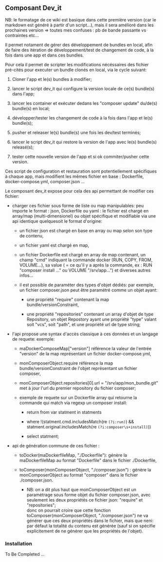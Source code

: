 ## Composant Dev_it

NB: le formatage de ce wiki est basique dans cette première version (car le markdown est généré à partir d'un script...), mais il sera amélioré dans les prochaines version => toutes mes confuses : pb de bande passante vs contraintes etc...

Il permet notament de gérer des développement de bundles en local, afin de faire des itération de développement/test de changement de code, à la fois dans une app et dans ces bundles.

Pour cela il permet de scripter les modifications nécéssaires des fichier pré-cités pour executer un bundle clonés en local, via le cycle suivant:

1. Cloner l'app et le(s) bundles à modifier;



  
2. lancer le script dev_it qui configure la version locale de ce(s) bundle(s) dans l'app;



  
3. lancer les container et exécuter dedans les "composer update" du/de(s) bundle(s) en local;



  
4. développer/tester les changement de code à la fois dans l'app et le(s) bundle(s);



  
5. pusher et releaser le(s) bundle(s) une fois les dev/test terminés;



  
6. lancer le script dev_it qui restore la version de l'app avec le(s) bundle(s) releasé(s);



  
7. tester cette nouvelle version de l'app et si ok commiter/pusher cette version.



  




Ces script de configuration et restauration sont potentiellement spécifiques à chaque app, mais modifient les mêmes fichier en base : Dockerfile, docker-compose.yml, composer.json ...

Le composant dev_it expose pour cela des api permettant de modifier ces fichier:

* charger ces fichier sous forme de liste ou map manipulables: peu importe le format : json, Dockerfile ou yaml : le fichier est chargé en array/map (multi-dimensionel) ou objet spécifique et modifiable via une api identique quelquesoit le format d'origine:

    * un fichier json est chargé en base en array ou map selon son type de contenu,



  
    * un fichier yaml est chargé en map, 



  
    * un fichier Dockerfile est chargé en array de map contenant, un champ "cmd" indiquant la commande docker (RUN, COPY, FROM, VOLUME...), sa value ( = ce qu'il y a après la commande, ex : RUN "composer install ..." ou VOLUME "/srv/app...") et diverses autres infos...



  
    * il est possible de paraméter des types d'objet dédiés: par exemple, un fichier composer.json peut être paramétré comme un objet ayant:

        * une propriété "require" contenant la map bundle/versionConstraint,



  
        * une propriété "repositories" contenant un array d'objet de type Repository, un objet Repostory ayant une propriété "type" valant soit "vcs", soit "path", et une propriété url de type string;



  






  






  
* l'api propose une syntax d'accès classique à ces données et un langage de requete: exemple: 

    * maDockerComposeMap["version"] référence la valeur de l'entrée "version" de la map représentant un fichier docker-compose.yml,



  
    * monComposerObject.require référence la map bundle/versionConstraint de l'objet représentant un fichier composer,



  
    * monComposerObject.repositories[0].url = "/srv/app/mon_bundle.git" met à jour l'url du premier repository du fichier composer;



  
    * exemple de requete sur un Dockerfile array qui retourne la commande qui match via regexp un composer install:

        * return from var statment in statments



  
        *  where !(statment.cmd.includesMatch(re `(?i:run)`) && statment.original.includesMatch(re `(?i:composer\s+install)`))



  
        *  select statment;



  






  






  
* api de génération commune de ces fichier :

    * toDocker(maDockerfileMap, "./Dockerfile"): génère la maDockerfileMap au format "Dockerfile" dans le fichier ./Dockerfile,



  
    * toComposer(monComposerObject, "./composer.json") : génère la monComposerObject au format "composer" dans le fichier ./composer.json.

        * NB: on a dit plus haut que monComposerObject est un paramétrage sous forme objet du fichier composer.json, avec seulement les deux propriétés ce fichier json: "require" et "repositories";  
donc on pourrait croire que cette fonction toComposer(monComposerObject, "./composer.json") ne va générer que ces deux propriétés dans le fichier, mais que neni: par défaut la totalité du contenu est générée (sauf si on spécifie explicitement de ne générer que les propriétés de l'objet).



  






  






  




### Installation

To Be Completed ...




